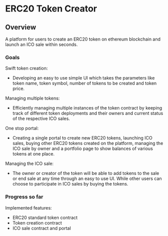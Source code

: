 # ERC20 Token Creator

## Overview
A platform for users to create an ERC20 token on ethereum blockchain and launch an ICO sale within seconds.

### Goals
Swift token creation: 
- Developing an easy to use simple UI which takes the parameters like token name, token symbol, number of tokens to be created and token price.

Managing multiple tokens:
- Efficiently managing multiple instances of the token contract by keeping track of different token deployments and their owners and current status of the respective ICO sales.
      
One stop portal:
- Creating a single portal to create new ERC20 tokens, launching ICO sales, buying other ERC20 tokens created on the platform, managing the ICO sale by owner and a portfolio page to show balances of various tokens at one place. 

Managing the ICO sale:
- The owner or creator of the token will be able to add tokens to the sale or end sale at any time through an easy to use UI. While other users can choose to participate in ICO sales by buying the tokens.

### Progress so far
Implemented features:
- ERC20 standard token contract
- Token creation contract
- ICO sale contract and portal
